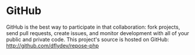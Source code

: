 # GitHub #

GitHub is the best way to participate in that collaboration: fork projects, send pull requests, create issues, and monitor development with all of your public and private code. This project's source is hosted on GitHub: http://github.com/dflydev/repose-php